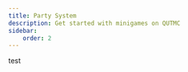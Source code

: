 ```yaml
---
title: Party System
description: Get started with minigames on QUTMC
sidebar:
    order: 2
---
```


test